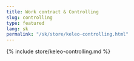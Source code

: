 ```yaml
---
title: Work contract & Controlling
slug: controlling
type: featured
lang: sk
permalink: "/sk/store/keleo-controlling.html"
---
```


{% include store/keleo-controlling.md %}
 
